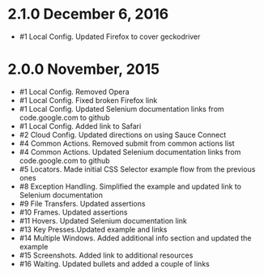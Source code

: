 # 2.1.0 December 6, 2016
- #1 Local Config. Updated Firefox to cover geckodriver

# 2.0.0 November, 2015
- #1 Local Config. Removed Opera
- #1 Local Config. Fixed broken Firefox link
- #1 Local Config. Updated Selenium documentation links from code.google.com to github
- #1 Local Config. Added link to Safari
- #2 Cloud Config. Updated directions on using Sauce Connect
- #4 Common Actions. Removed submit from common actions list
- #4 Common Actions. Updated Selenium documentation links from code.google.com to github
- #5 Locators. Made initial CSS Selector example flow from the previous ones
- #8 Exception Handling. Simplified the example and updated link to Selenium documentation
- #9 File Transfers. Updated assertions
- #10 Frames. Updated assertions
- #11 Hovers. Updated Selenium documentation link
- #13 Key Presses.Updated example and links
- #14 Multiple Windows. Added additional info section and updated the example
- #15 Screenshots. Added link to additional resources
- #16 Waiting. Updated bullets and added a couple of links
